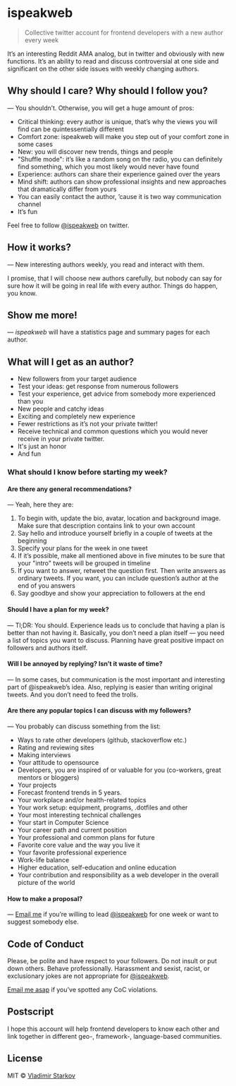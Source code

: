 # ispeakweb

> Collective twitter account for frontend developers with a new author
every week

It’s an interesting Reddit AMA analog, but in twitter and obviously with
new functions. It’s an ability to read and discuss controversial at one side
and significant on the other side issues with weekly changing authors.

## Why should I care? Why should I follow you?

— You shouldn’t. Otherwise, you will get a huge amount of pros:

* Critical thinking: every author is unique, that’s why the views you
  will find can be quintessentially different
* Comfort zone: ispeakweb will make you step out of your comfort zone
  in some cases
* New: you will discover new trends, things and people
* "Shuffle mode": it’s like a random song on the radio, you can definitely
  find something, which you most likely would never have found
* Experience: authors can share their experience gained over the years
* Mind shift: authors can show professional insights and new approaches
  that dramatically differ from yours
* You can easily contact the author, ’cause it is two way communication channel
* It’s fun

Feel free to follow [@ispeakweb][isw] on twitter.

## How it works?

— New interesting authors weekly, you read and interact with them.

I promise, that I will choose new authors carefully, but nobody can say for sure
how it will be going in real life with every author. Things do happen, you know.

## Show me more!

— _ispeakweb_ will have a statistics page and summary pages for each author.

## What will I get as an author?

* New followers from your target audience
* Test your ideas: get response from numerous followers
* Test your experience, get advice from somebody more experienced than you
* New people and catchy ideas
* Exciting and completely new experience
* Fewer restrictions as it’s not your private twitter!
* Receive technical and common questions which you would never receive
  in your private twitter.
* It's just an honor
* And fun

###  What should I know before starting my week?

#### Are there any general recommendations?

— Yeah, here they are:

1. To begin with, update the bio, avatar, location and background image. Make
   sure that description contains link to your own account
2. Say hello and introduce yourself briefly in a couple of tweets
   at the beginning
3. Specify your plans for the week in one tweet
4. If it’s possible, make all mentioned above in five minutes to be sure that
   your "intro" tweets will be grouped in timeline
5. If you want to answer, retweet the question first. Then write answers
   as ordinary tweets. If you want, you can include question’s author
   at the end of you answers
6. Say goodbye and show your appreciation to followers at the end

#### Should I have a plan for my week?

— Tl;DR: You should. Experience leads us to conclude that having a plan is better
than not having it. Basically, you don’t need a plan itself — you need
a list of topics you want to discuss. Planning have great positive impact
on followers and authors itself.

#### Will I be annoyed by replying? Isn’t it waste of time?

— In some cases, but communication is the most important and interesting part
of @ispeakweb’s idea. Also, replying is easier than writing original tweets.
And you don’t need to feed the trolls.

#### Are there any popular topics I can discuss with my followers?

— You probably can discuss something from the list:

* Ways to rate other developers (github, stackoverflow etc.)
* Rating and reviewing sites
* Making interviews
* Your attitude to opensource
* Developers, you are inspired of or valuable for you (co-workers,
  great mentors or bloggers)
* Your projects
* Forecast frontend trends in 5 years.
* Your workplace and/or health-related topics
* Your work setup: equipment, programs, .dotfiles and other
* Your most interesting technical challenges
* Your start in Computer Science
* Your career path and current position
* Your professional and common plans for future
* Favorite core value and the way you live it
* Your favorite professional experience
* Work-life balance
* Higher education, self-education and online education
* Your contribution and responsibility as a web developer in the overall
  picture of the world

#### How to make a proposal?

— [Email me][proposal] if you’re willing to lead [@ispeakweb][isw] for one week
or want to suggest somebody else.

## Code of Conduct

Please, be polite and have respect to your followers. Do not insult
or put down others. Behave professionally. Harassment and sexist, racist,
or exclusionary jokes are not appropriate for [@ispeakweb][isw].

[Email me asap][coc-violations] if you’ve spotted any CoC violations.

## Postscript

I hope this account will help frontend developers to know each other and link
together in different geo-, framework-, language-based communities.

## License

MIT © [Vladimir Starkov](http://vstarkov.com)

[isw]: https://twitter.com/ispeakweb
[proposal]: mailto:iamstarkov@gmail.com?subject=Author’s%20proposal%20for%20@ispeakweb
[coc-violations]: mailto:iamstarkov@gmail.com?subject=CoC%20violations%20in%20@ispeakweb
